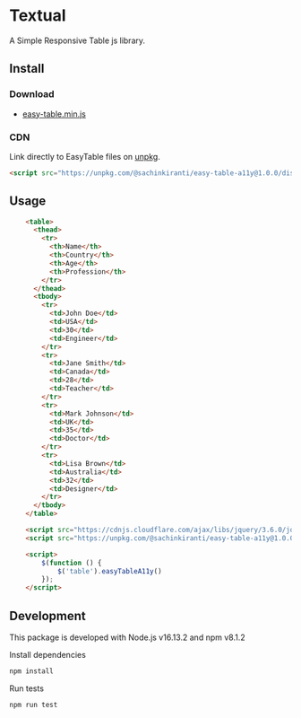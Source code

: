 # Textual

A Simple Responsive Table js library.

## Install

### Download

- [easy-table.min.js](https://unpkg.com/@sachinkiranti/easy-table-a11y@1.0.0/dist/easy-table.min.js)

### CDN

Link directly to EasyTable files on [unpkg](https://unpkg.com).


``` html
<script src="https://unpkg.com/@sachinkiranti/easy-table-a11y@1.0.0/dist/easy-table.min.js"></script>
```

## Usage

```html
    <table>
      <thead>
        <tr>
          <th>Name</th>
          <th>Country</th>
          <th>Age</th>
          <th>Profession</th>
        </tr>
      </thead>
      <tbody>
        <tr>
          <td>John Doe</td>
          <td>USA</td>
          <td>30</td>
          <td>Engineer</td>
        </tr>
        <tr>
          <td>Jane Smith</td>
          <td>Canada</td>
          <td>28</td>
          <td>Teacher</td>
        </tr>
        <tr>
          <td>Mark Johnson</td>
          <td>UK</td>
          <td>35</td>
          <td>Doctor</td>
        </tr>
        <tr>
          <td>Lisa Brown</td>
          <td>Australia</td>
          <td>32</td>
          <td>Designer</td>
        </tr>
      </tbody>
    </table>

    <script src="https://cdnjs.cloudflare.com/ajax/libs/jquery/3.6.0/jquery.min.js" integrity="sha512-894YE6QWD5I59HgZOGReFYm4dnWc1Qt5NtvYSaNcOP+u1T9qYdvdihz0PPSiiqn/+/3e7Jo4EaG7TubfWGUrMQ==" crossorigin="anonymous" referrerpolicy="no-referrer"></script>
    <script src="https://unpkg.com/@sachinkiranti/easy-table-a11y@1.0.0/dist/easy-table.min.js"></script>

    <script>
        $(function () {
            $('table').easyTableA11y()
        });
    </script>
```

## Development

This package is developed with Node.js v16.13.2 and npm v8.1.2

Install dependencies

``` sh
npm install
```

Run tests

``` sh
npm run test
```